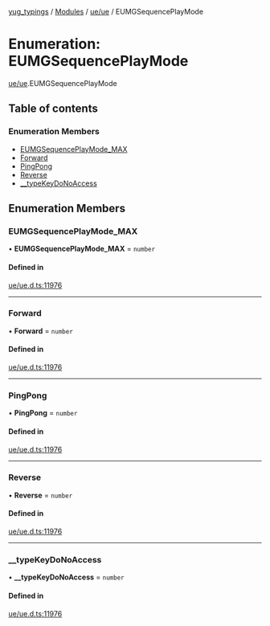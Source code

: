 [yug_typings](../README.md) / [Modules](../modules.md) / [ue/ue](../modules/ue_ue.md) / EUMGSequencePlayMode

# Enumeration: EUMGSequencePlayMode

[ue/ue](../modules/ue_ue.md).EUMGSequencePlayMode

## Table of contents

### Enumeration Members

- [EUMGSequencePlayMode\_MAX](ue_ue.EUMGSequencePlayMode.md#eumgsequenceplaymode_max)
- [Forward](ue_ue.EUMGSequencePlayMode.md#forward)
- [PingPong](ue_ue.EUMGSequencePlayMode.md#pingpong)
- [Reverse](ue_ue.EUMGSequencePlayMode.md#reverse)
- [\_\_typeKeyDoNoAccess](ue_ue.EUMGSequencePlayMode.md#__typekeydonoaccess)

## Enumeration Members

### EUMGSequencePlayMode\_MAX

• **EUMGSequencePlayMode\_MAX** = `number`

#### Defined in

[ue/ue.d.ts:11976](https://github.com/YugMetaverse/yug_typings/blob/25cad34/ue/ue.d.ts#L11976)

___

### Forward

• **Forward** = `number`

#### Defined in

[ue/ue.d.ts:11976](https://github.com/YugMetaverse/yug_typings/blob/25cad34/ue/ue.d.ts#L11976)

___

### PingPong

• **PingPong** = `number`

#### Defined in

[ue/ue.d.ts:11976](https://github.com/YugMetaverse/yug_typings/blob/25cad34/ue/ue.d.ts#L11976)

___

### Reverse

• **Reverse** = `number`

#### Defined in

[ue/ue.d.ts:11976](https://github.com/YugMetaverse/yug_typings/blob/25cad34/ue/ue.d.ts#L11976)

___

### \_\_typeKeyDoNoAccess

• **\_\_typeKeyDoNoAccess** = `number`

#### Defined in

[ue/ue.d.ts:11976](https://github.com/YugMetaverse/yug_typings/blob/25cad34/ue/ue.d.ts#L11976)
